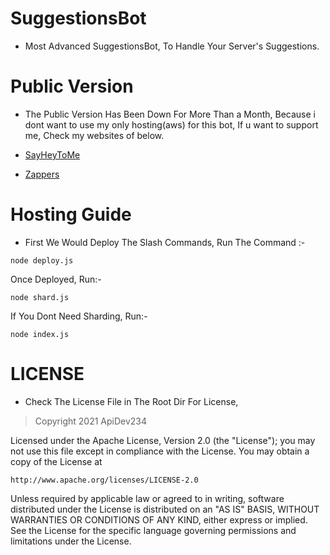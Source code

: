 # SuggestionsBot

- Most Advanced SuggestionsBot, To Handle Your Server's Suggestions.

# Public Version

- The Public Version Has Been Down For More Than a Month, Because i dont want to use my only hosting(aws) for this bot, If u want to support me, Check my websites of below.

- [SayHeyToMe](https://sayheyto.me)
- [Zappers](https://zappers.in.net)

# Hosting Guide

- First We Would Deploy The Slash Commands, Run The Command :-

```
node deploy.js
```

Once Deployed, Run:-

```
node shard.js
```

If You Dont Need Sharding, Run:-

```
node index.js
```

# LICENSE

- Check The License File in The Root Dir For License,

> Copyright 2021 ApiDev234

Licensed under the Apache License, Version 2.0 (the "License");
you may not use this file except in compliance with the License.
You may obtain a copy of the License at

    http://www.apache.org/licenses/LICENSE-2.0

Unless required by applicable law or agreed to in writing, software
distributed under the License is distributed on an "AS IS" BASIS,
WITHOUT WARRANTIES OR CONDITIONS OF ANY KIND, either express or implied.
See the License for the specific language governing permissions and
limitations under the License.
